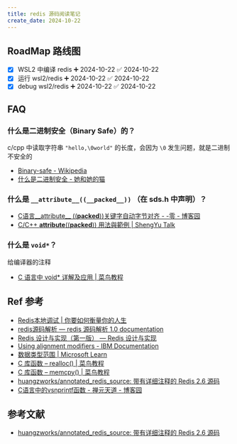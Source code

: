 ```yaml
---
title: redis 源码阅读笔记
create_date: 2024-10-22
---
```


## RoadMap 路线图

- [x] WSL2 中编译 redis ➕ 2024-10-22 ✅ 2024-10-22
- [x] 运行 wsl2/redis ➕ 2024-10-22 ✅ 2024-10-22
- [x] debug wsl2/redis ➕ 2024-10-22 ✅ 2024-10-22

## FAQ

### 什么是二进制安全（Binary Safe）的？

c/cpp 中读取字符串 `"hello,\0world"` 的长度，会因为 `\0` 发生问题，就是二进制不安全的

- [Binary-safe - Wikipedia](https://en.wikipedia.org/wiki/Binary-safe)
- [什么是二进制安全 - 她和她的猫](https://her-cat.com/posts/2021/03/25/what-is-binary-safe/)

### 什么是 `__attribute__((__packed__))` （在 sds.h 中声明）？

- [C语言__attribute__ ((__packed__))关键字自动字节对齐 - -零 - 博客园](https://www.cnblogs.com/-wenli/p/13056243.html)
- [C/C++ __attribute__((__packed__)) 用法與範例 | ShengYu Talk](https://shengyu7697.github.io/cpp-attribute-packed/)

### 什么是 `void*`？

给编译器的注释

- [C 语言中 void* 详解及应用 | 菜鸟教程](https://www.runoob.com/w3cnote/c-void-intro.html)

## Ref 参考

- [Redis本地调试 | 你要如何衡量你的人生](https://weikeqin.com/2023/07/22/redis-debug/)
- [redis源码解析 — redis 源码解析 1.0 documentation](https://redissrc.readthedocs.io/en/latest/#id3)
- [Redis 设计与实现（第一版） — Redis 设计与实现](https://redisbook.readthedocs.io/en/latest/)
- [Using alignment modifiers - IBM Documentation](https://www.ibm.com/docs/en/xl-c-and-cpp-aix/16.1?topic=data-using-alignment-modifiers)
- [数据类型范围 | Microsoft Learn](https://learn.microsoft.com/zh-cn/cpp/cpp/data-type-ranges?view=msvc-170)
- [C 库函数 – realloc() | 菜鸟教程](https://www.runoob.com/cprogramming/c-function-realloc.html)
- [C 库函数 – memcpy() | 菜鸟教程](https://www.runoob.com/cprogramming/c-function-memcpy.html)
- [huangzworks/annotated_redis_source: 带有详细注释的 Redis 2.6 源码](https://github.com/huangzworks/annotated_redis_source)
- [C语言中的vsnprintf函数 - 禅元天道 - 博客园](https://www.cnblogs.com/chanyuantiandao/p/16982478.html)

## 参考文献

- [huangzworks/annotated_redis_source: 带有详细注释的 Redis 2.6 源码](https://github.com/huangzworks/annotated_redis_source)